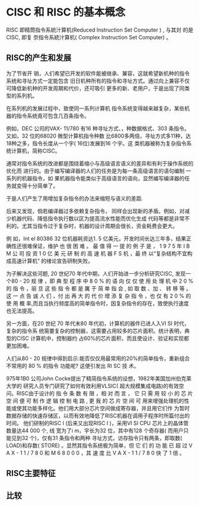 # CISC 和 RISC 的基本概念

RISC 即精筒指令系統汁算机(Reduced Instruction Set Computer ) , 与其対
的是CISC, 即复 奈指令系統汁算机( Complex Instruction Set Computer) 。

## RISC的产生和发展

为了节省开 销，人们希望已开发的软件能被继承、兼容，这就希望新机种的指令系统和寻址方式一定能包含 旧日机种所有的指令和寻址方式。通过向上兼容不仅可降低新机种的开发周期和代价，还可吸引 更多的新、老用户，于是出现了同类型的系列机。

在系列机的发展过程中，致使同一系列计算机 指令系统变得越来越复杂，某些机器的指令系统竟可包含几百条指令。

例如，DEC 公司的VAX- 11/780 有16 种寻址方式、，种数据格式、303 条指令。又如，32 位的68020 微型计算机指令种数 比6800多两倍，寻址方式多11种，达18种之多，指令长度从一个宇( 16位)发展到16 个宇。这 类机器被称为复杂指令系统计算机，简称CISC。

通常对指令系统的改进都是围绕着缩小与高级语言语义的差异和有利于操作系统的优化而 进行的。由于编写编译器的人们的任务是为每一条高级语言的语句编制 一系列的机器指令，如 果机器指令能类似于高级语言的语向，显然编写编译器的任务就变得十分简单了。

于是人们产生了用增加复杂指令的办法来缩短与语义的差距.

后来又发现，倘若编译器过多依赖复杂指令， 同样会出现新的矛盾。例如，对减少机器代码、降低指令执行数以区为提高流水性能而优化生成 代码等都是非常不利的。尤其当指令过于复杂时，机器的设计周期会很长，资金耗费会更大。

例 如，Int el 80386 32 位机器耗资达1. 5 亿美元，开发时间长达三年多，结果正确性还很难保证，维护 也 很 困 难 。 最 值 得 一 提 的 例 子 是 ， 1 9 7 5 年 I B M 公 司 投 资 1 0 亿 美 元 研 制 的 高 速 机 器 F S 机 ，最 终 以“复杂结构不宜构成高速计算机” 的绪论宣告研制失败。

为子解决这些河题, 20 世纪70 年代中期，人们开始进一步分析研究CISC, 发现一个80 - 20 规 律 ，即 典 型 程 序 中 8 0 % 的 语 向 仅 仅 使 用 处 理 机 中 2 0 % 的 指 令 ，丽 旦 这 些 指 令 都 是 厲 于 简 单 指 会 , 如 取 数 、加 、 转 移 等 。 这 一 点 告 诚 人 们 ，付 出 再 大 的 代 价 增 添 复 杂 指 令 ，也 仅 有 2 0 % 的 使 用 概 率,而且当执行频度高的简单指令时，因复杂指令的存在，致使执行速度也无法提高。

另一方面，在20 世纪 70 年代末80 年代初，计算机的器件已进人入VI SI 时代，复杂的指令系 统篅要复杂的控制器，这需要占用较多的芯片面积。统计表明，典型的CISC 计算机中，控制器约 占60%的芯片面积，而且使设计、验证和实现都更加困难。

人们从80 - 20 规律中得到启示:能否仅仅用最常用的20%的简单指令，重新组合不常用的 80 % 的指令 功能呢? 这便引发出 RI SC 技 术。

975年1B0 公司John Cocke提出了精简指令系统的设想，1982年美国加州伯克莱大学的 研究人员专门研究了如何有效利用VLSIC( 超大规模集成电路)的有效空问。RISC由于设计的 指 令 条 数 有 限 ，相 对 而 言 ， 它 只 需 用 较 小 的 芯 片 空 间 便 可 制 作 逻 辑 控 制 电 路 , 更 我 的 芯 片 空 间 可 用来增强处理机的性能或使其功能多样化。他们用大部分芯片空间做成寄存器，并且用它们作 为暂时数据存储的快速存储区，以而有效地降低了RISC机器在调用子程序时所篇付出的时间。 他们研制的RISC I (后来又出现RISC I )，采用VI SI CPU 芯片上的晶体管数量达44 000 个, 线 宽为了i m，宇长为32 位，其中有128 个奇存器( 而用户只能见到32 个)，仅有31 条指令和两种 寻址方式，访存指令只有两条，即取数( LOAD)和存数( STORE) 。显然其指令系统极为简单，但 它 们 的 功 能 已 超 过 V A X - 1 1 / 7 8 0 和 M 6 8 0 0 0 ，其 速 度 比 V A X - 1 1 / 7 8 0 快 了 1 倍 。

## RISC主要特征

## 比较